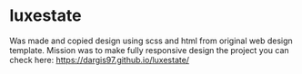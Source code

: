# luxestate
Was made and copied design using scss and html from original web design template.
Mission was to make fully responsive design
the project you can check here: https://dargis97.github.io/luxestate/
